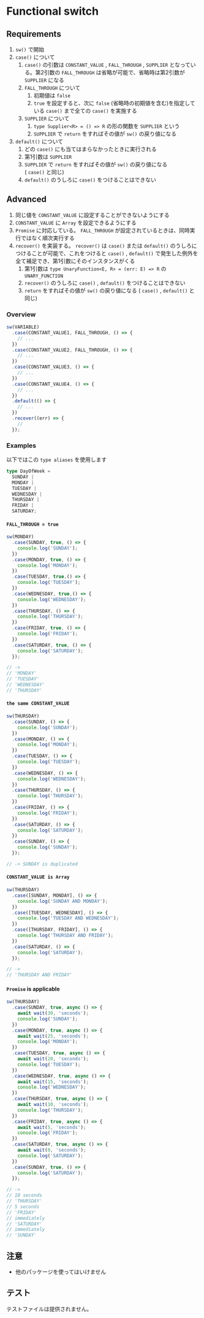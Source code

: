 # Functional switch

## Requirements

1. `sw()` で開始
1. `case()` について
    1. `case()` の引数は `CONSTANT_VALUE` , `FALL_THROUGH` , `SUPPLIER` となっている。第2引数の `FALL_THROUGH` は省略が可能で、省略時は第2引数が `SUPPLIER` になる
    1. `FALL_THROUGH` について
        1. 初期値は `false`
        1. `true` を設定すると、次に `false` (省略時の初期値を含む)を指定している `case()` まで全ての `case()` を実施する
    1. `SUPPLIER` について
        1. `type Supplier<R> = () => R` の形の関数を `SUPPLIER` という
        1. `SUPPLIER` で `return` をすればその値が `sw()` の戻り値になる
1. `default()` について
    1. どの `case()` にも当てはまらなかったときに実行される
    1. 第1引数は `SUPPLIER`
    1. `SUPPLIER` で `return` をすればその値が `sw()` の戻り値になる  
        ( `case()` と同じ)
    1. `default()` のうしろに `case()` をつけることはできない

## Advanced

1. 同じ値を `CONSTANT_VALUE` に設定することができないようにする
1. `CONSTANT_VALUE` に `Array` を設定できるようにする
1. `Promise` に対応している。 `FALL_THROUGH` が設定されているときは、同時実行ではなく順次実行する
1. `recover()` を実装する。 `recover()` は `case()` または `default()` のうしろにつけることが可能で、これをつけると `case()` , `default()` で発生した例外を全て補足でき、第1引数にそのインスタンスがくる
    1. 第1引数は `type UnaryFunction<E, R> = (err: E) => R` の `UNARY_FUNCTION`
    1. `recover()` のうしろに `case()` , `default()` をつけることはできない
    1. `return` をすればその値が `sw()` の戻り値になる ( `case()` , `default()` と同じ)

### Overview

```typescript
sw(VARIABLE)
  .case(CONSTANT_VALUE1, FALL_THROUGH, () => {
    // ...
  })
  .case(CONSTANT_VALUE2, FALL_THROUGH, () => {
    // ...
  })
  .case(CONSTANT_VALUE3, () => {
    // ...
  })
  .case(CONSTANT_VALUE4, () => {
    // ...
  })
  .default(() => {
    // ...
  })
  .recover((err) => {
    //
  });
```

### Examples

以下ではこの `type aliases` を使用します

```typescript
type DayOfWeek =
  SUNDAY |
  MONDAY |
  TUESDAY |
  WEDNESDAY |
  THURSDAY |
  FRIDAY |
  SATURDAY;
```

#### `FALL_THROUGH = true`

```typescript
sw(MONDAY)
  .case(SUNDAY, true, () => {
    console.log('SUNDAY');
  })
  .case(MONDAY, true, () => {
    console.log('MONDAY');
  })
  .case(TUESDAY, true,() => {
    console.log('TUESDAY');
  })
  .case(WEDNESDAY, true,() => {
    console.log('WEDNESDAY');
  })
  .case(THURSDAY, () => {
    console.log('THURSDAY');
  })
  .case(FRIDAY, true, () => {
    console.log('FRIDAY');
  })
  .case(SATURDAY, true, () => {
    console.log('SATURDAY');
  });

// ->
// 'MONDAY'
// 'TUESDAY'
// 'WEDNESDAY'
// 'THURSDAY'
```

#### `the same CONSTANT_VALUE`

```typescript
sw(THURSDAY)
  .case(SUNDAY, () => {
    console.log('SUNDAY');
  })
  .case(MONDAY, () => {
    console.log('MONDAY');
  })
  .case(TUESDAY, () => {
    console.log('TUESDAY');
  })
  .case(WEDNESDAY, () => {
    console.log('WEDNESDAY');
  })
  .case(THURSDAY, () => {
    console.log('THURSDAY');
  })
  .case(FRIDAY, () => {
    console.log('FRIDAY');
  })
  .case(SATURDAY, () => {
    console.log('SATURDAY');
  })
  .case(SUNDAY, () => {
    console.log('SUNDAY');
  });

// -> SUNDAY is duplicated
```

#### `CONSTANT_VALUE is Array`

```typescript
sw(THURSDAY)
  .case([SUNDAY, MONDAY], () => {
    console.log('SUNDAY AND MONDAY');
  })
  .case([TUESDAY, WEDNESDAY], () => {
    console.log('TUESDAY AND WEDNESDAY');
  })
  .case([THURSDAY, FRIDAY], () => {
    console.log('THURSDAY AND FRIDAY');
  })
  .case(SATURDAY, () => {
    console.log('SATURDAY');
  });

// ->
// 'THURSDAY AND FRIDAY'
```

#### `Promise` is applicable

```typescript
sw(THURSDAY)
  .case(SUNDAY, true, async () => {
    await wait(30, 'seconds');
    console.log('SUNDAY');
  })
  .case(MONDAY, true, async () => {
    await wait(25, 'seconds');
    console.log('MONDAY');
  })
  .case(TUESDAY, true, async () => {
    await wait(20, 'seconds');
    console.log('TUESDAY');
  })
  .case(WEDNESDAY, true, async () => {
    await wait(15, 'seconds');
    console.log('WEDNESDAY');
  })
  .case(THURSDAY, true, async () => {
    await wait(10, 'seconds');
    console.log('THURSDAY');
  })
  .case(FRIDAY, true, async () => {
    await wait(5, 'seconds');
    console.log('FRIDAY');
  })
  .case(SATURDAY, true, async () => {
    await wait(0, 'seconds');
    console.log('SATURDAY');
  })
  .case(SUNDAY, true, () => {
    console.log('SATURDAY');
  });

// ->
// 10 seconds
// 'THURSDAY'
// 5 seconds
// 'FRIDAY'
// immediately
// 'SATURDAY'
// immediately
// 'SUNDAY'
```

## 注意

* 他のパッケージを使ってはいけません

## テスト

テストファイルは提供されません。